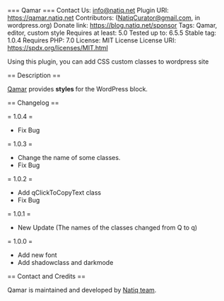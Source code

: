 === Qamar ===
Contact Us: info@natiq.net
Plugin URI: https://qamar.natiq.net
Contributors: (NatiqCurator@gmail.com, in wordpress.org)
Donate link: https://blog.natiq.net/sponsor
Tags: Qamar, editor, custom style
Requires at least: 5.0
Tested up to: 6.5.5
Stable tag: 1.0.4
Requires PHP: 7.0
License: MIT License
License URI: https://spdx.org/licenses/MIT.html

Using this plugin, you can add CSS custom classes to wordpress site

== Description ==

[Qamar](https://qamar.natiq.net) provides <strong>styles </strong> for the WordPress block.

== Changelog ==

= 1.0.4 =
- Fix Bug

= 1.0.3 =
- Change the name of some classes.
- Fix Bug

= 1.0.2 =
- Add qClickToCopyText class
- Fix Bug

= 1.0.1 =
- New Update (The names of the classes changed from Q to q)

= 1.0.0 =
- Add new font
- Add shadowclass and darkmode

== Contact and Credits ==

Qamar is maintained and developed by <a href="https://github.com/NatiqQuran">Natiq team</a>.